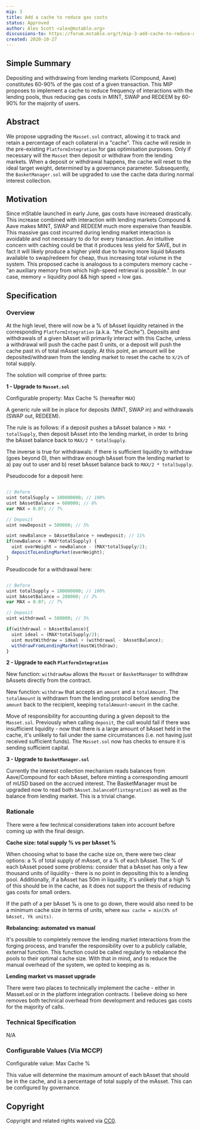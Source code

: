 ```yaml
---
mip: 3
title: Add a cache to reduce gas costs
status: Approved
author: Alex Scott <alex@mstable.org>
discussions-to: https://forum.mstable.org/t/mip-3-add-cache-to-reduce-gas-costs/227
created: 2020-10-27
---
```


## Simple Summary

<!--"If you can't explain it simply, you don't understand it well enough." Simply describe the outcome the proposed changes intends to achieve. This should be non-technical and accessible to a casual community member.-->

Depositing and withdrawing from lending markets (Compound, Aave) constitutes
60-90% of the gas cost of a given transaction. This MIP proposes to implement a
cache to reduce frequency of interactions with the lending pools, thus reducing gas
costs in MINT, SWAP and REDEEM by 60-90% for the majority of users.

## Abstract

<!--A short (~200 word) description of the proposed change, the abstract should clearly describe the proposed change. This is what *will* be done if the MIP is implemented, not *why* it should be done or *how* it will be done. If the MIP proposes deploying a new contract, write, "we propose to deploy a new contract that will do x".-->

We propose upgrading the `Masset.sol` contract, allowing it to track and retain a percentage of
each collateral in a "cache". This cache will reside in the pre-existing `PlatformIntegration` for
gas optimisation purposes. Only if necessary will the `Masset` then deposit or withdraw from
the lending markets. When a deposit or withdrawal happens, the cache will reset to the ideal target
weight, determined by a governance parameter. Subsequently, the `BasketManager.sol` will be upgraded
to use the cache data during normal interest collection.

## Motivation

<!--This is the problem statement. This is the *why* of the MIP. It should clearly explain *why* the current state of the protocol is inadequate.  It is critical that you explain *why* the change is needed, if the MIP proposes changing how something is calculated, you must address *why* the current calculation is innaccurate or wrong. This is not the place to describe how the MIP will address the issue!-->

Since mStable launched in early June, gas costs have increased drastically. This increase combined with interaction
with lending markets Compound & Aave makes MINT, SWAP and REDEEM much more expensive than feasible. This massive
gas cost incurred during lending market interaction is avoidable and not necessary to do for every transaction.
An intuitive concern with caching could be that it produces less yield for SAVE, but in fact it will likely produce a higher
yield due to having more liquid bAssets available to swap/redeem for cheap, thus increasing total volume in the system.
This proposed cache is analogous to a computers memory cache - "an auxiliary memory from which high-speed retrieval is possible.".
In our case, memory = liquidity pool && high speed = low gas.

## Specification

<!--The specification should describe the syntax and semantics of any new feature, there are five sections
1. Overview
2. Rationale
3. Technical Specification
4. Test Cases
5. Configurable Values
-->

### Overview

<!--This is a high level overview of *how* the MIP will solve the problem. The overview should clearly describe how the new feature will be implemented.-->

At the high level, there will now be a % of bAsset liquidity retained in the corresponding `PlatformIntegration` (a.k.a. _"the Cache"_).
Deposits and withdrawals of a given bAsset will primarily interact with this Cache, unless a withdrawal will
push the cache past 0 units, or a deposit will push the cache past `X%` of total mAsset supply. At this point, an amount will be
deposited/withdrawn from the lending market to reset the cache to `X/2%` of total supply.

The solution will comprise of three parts:

**1 - Upgrade to `Masset.sol`**

Configurable property: Max Cache % (hereafter `MAX`)

A generic rule will be in place for deposits (MINT, SWAP in) and withdrawals (SWAP out, REDEEM).

The rule is as follows: if a deposit pushes a bAsset balance > `MAX * totalSupply`, then deposit
bAsset into the lending market, in order to bring the bAsset balance back to `MAX/2 * totalSupply`.

The inverse is true for withdrawals: if there is sufficient liquidity to withdraw (goes beyond 0), then
withdraw enough bAsset from the lending market to a) pay out to user and b) reset bAsset balance back to `MAX/2 * totalSupply`.

Pseudocode for a deposit here:

```typescript

// Before
uint totalSupply = 100000000; // 100%
uint bAssetBalance = 600000; // 6%
var MAX = 0.07; // 7%

// Deposit
uint newDeposit = 500000; // 5%

uint newBalance = bAssetBalance + newDeposit; // 11%
if(newBalance > MAX*totalSupply) {
  uint overWeight = newBalance - (MAX*totalSupply/2);
  depositToLendingMarket(overWeight);
}

```

Pseudocode for a withdrawal here:

```typescript

// Before
uint totalSupply = 100000000; // 100%
uint bAssetBalance = 200000; // 2%
var MAX = 0.07; // 7%

// Deposit
uint withdrawal = 500000; // 5%

if(withdrawal > bAssetBalance){
  uint ideal = (MAX*totalSupply/2);
  uint mustWithdraw = ideal + (withdrawal - bAssetBalance);
  withdrawFromLendingMarket(mustWithdraw);
}

```

**2 - Upgrade to each `PlatformIntegration`**

New function: `withdrawRaw` allows the `Masset` or `BasketManager` to withdraw bAssets
directly from the contract.

New function: `withdraw` that accepts an `amount` and a `totalAmount`. The `totalAmount` is withdrawn
from the lending protocol before sending the `amount` back to the recipient, keeping `totalAmount`-`amount` in
the cache.

Move of responsibility for accounting during a given deposit to the `Masset.sol`. Previously
when calling `deposit`, the call would fail if there was insufficient liquidity - now that there is
a large amount of bAsset held in the cache, it's unlikely to fail under the same circumstances (i.e.
not having just received sufficient funds). The `Masset.sol` now has checks to ensure it is sending
sufficient capital.

**3 - Upgrade to `BasketManager.sol`**

Currently the interest collection mechanism reads balances from Aave/Compound for each bAsset,
before minting a corresponding amount of mUSD based on the accrued interest. The BasketManager
must be upgraded now to read both `bAsset.balanceOf(integration)` as well as the balance from lending
market. This is a trivial change.

### Rationale

There were a few technical considerations taken into account before coming up with the final design.

**Cache size: total supply % vs per bAsset %**

When choosing what to base the cache size on, there were two clear options: a % of total supply of mAsset,
or a % of each bAsset. The % of each bAsset posed some problems: consider that a bAsset has only a few thousand
units of liquidity - there is no point in depositing this to a lending pool. Additionally, if a bAsset has 50m in
liquidity, it's unlikely that a high % of this should be in the cache, as it does not support the thesis of reducing gas
costs for small orders.

If the path of a per bAsset % is one to go down, there would also need to be a minimum cache size in terms of units,
where `max cache = min(X% of bAsset, Yk units)`.

**Rebalancing: automated vs manual**

It's possible to completely remove the lending market interactions from the forging process, and transfer the
responsibility over to a publicly callable, external function. This function could be called regularly to rebalance the pools
to their optimal cache size. With that in mind, and to reduce the manual overhead of the system, we opted to keeping as is.

**Lending market vs masset upgrade**

There were two places to technically implement the cache - either in Masset.sol or in the platform integration contracts. I believe
doing so here removes both technical overhead from development and reduces gas costs for the majority of calls.

<!--This is where you explain the reasoning behind how you propose to solve the problem. Why did you propose to implement the change in this way, what were the considerations and trade-offs. The rationale fleshes out what motivated the design and why particular design decisions were made. It should describe alternate designs that were considered and related work. The rationale may also provide evidence of consensus within the community, and should discuss important objections or concerns raised during discussion.-->

### Technical Specification

<!--The technical specification should outline the public API of the changes proposed. That is, changes to any of the interfaces mStable currently exposes or the creations of new ones.-->

N/A

### Configurable Values (Via MCCP)

<!--Please list all values configurable via MCCP under this implementation.-->

Configurable value: Max Cache %

This value will determine the maximum amount of each bAsset that should be in the cache,
and is a percentage of total supply of the mAsset. This can be configured by governance.

## Copyright

Copyright and related rights waived via [CC0](https://creativecommons.org/publicdomain/zero/1.0/).
